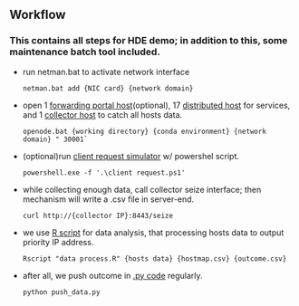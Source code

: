 ## Workflow
### This contains all steps for HDE demo; in addition to this, some maintenance batch tool included.
- run netman.bat to activate network interface
   ```
   netman.bat add {NIC card} {network domain}
   ```
- open 1 [forwarding portal host](../fw-to-host.js)(optional), 17 [distributed host](../host-raw-data.js) for services, and 1 [collector host](../hosts-data-collector.js) to catch all hosts data.
   ```
   openode.bat {working directory} {conda environment} {network domain} " 30001`
   ```
- (optional)run [client request simulator](./client%20request.ps1) w/ powershel script.
   ```
   powershell.exe -f '.\client request.ps1'
   ```
- while collecting enough data, call collector seize interface; then mechanism will write a .csv file in server-end.
   ```
   curl http://{collector IP}:8443/seize
   ```
- we use [R script](../data%20process.R) for data analysis, that processing hosts data to output priority IP address.
   ```
   Rscript "data process.R" {hosts data} {hostmap.csv} {outcome.csv}
   ```
- after all, we push outcome in [.py code](../../host_table_controller/push_data.py) regularly.
   ```
   python push_data.py
   ```
